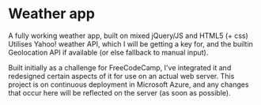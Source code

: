 # Weather app

A fully working weather app, built on mixed jQuery/JS and HTML5 (+ css)
Utilises Yahoo! weather API, which I will be getting a key for, and the builtin Geolocation API if available (or else fallback to manual input).

Built initially as a challenge for FreeCodeCamp, I've integrated it and redesigned certain aspects of it for use on an actual web server.
This project is on continuous deployment in Microsoft Azure, and any changes that occur here will be reflected on the server (as soon as possible).

